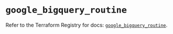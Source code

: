 # `google_bigquery_routine`

Refer to the Terraform Registry for docs: [`google_bigquery_routine`](https://registry.terraform.io/providers/hashicorp/google-beta/6.6.0/docs/resources/google_bigquery_routine).
